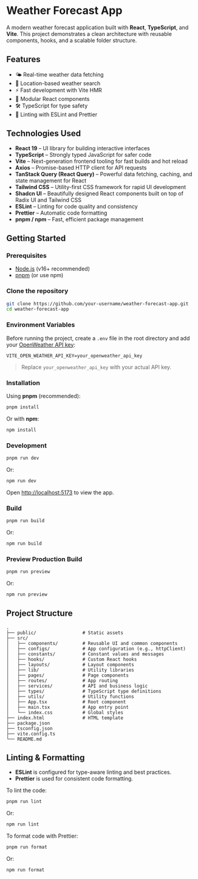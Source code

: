 # Weather Forecast App

A modern weather forecast application built with **React**, **TypeScript**, and **Vite**. This project demonstrates a clean architecture with reusable components, hooks, and a scalable folder structure.

## Features

- 🌤️ Real-time weather data fetching
- 📍 Location-based weather search
- ⚡ Fast development with Vite HMR
- 🧩 Modular React components
- 🛠️ TypeScript for type safety
- 🧹 Linting with ESLint and Prettier

## Technologies Used

- **React 19** – UI library for building interactive interfaces
- **TypeScript** – Strongly typed JavaScript for safer code
- **Vite** – Next-generation frontend tooling for fast builds and hot reload
- **Axios** – Promise-based HTTP client for API requests
- **TanStack Query (React Query)** – Powerful data fetching, caching, and state management for React
- **Tailwind CSS** – Utility-first CSS framework for rapid UI development
- **Shadcn UI** – Beautifully designed React components built on top of Radix UI and Tailwind CSS
- **ESLint** – Linting for code quality and consistency
- **Prettier** – Automatic code formatting
- **pnpm / npm** – Fast, efficient package management

## Getting Started

### Prerequisites

- [Node.js](https://nodejs.org/) (v16+ recommended)
- [pnpm](https://pnpm.io/) (or use npm)

### Clone the repository

```sh
git clone https://github.com/your-username/weather-forecast-app.git
cd weather-forecast-app
```

### Environment Variables

Before running the project, create a `.env` file in the root directory and add your [OpenWeather API key](https://openweathermap.org/api):

```env
VITE_OPEN_WEATHER_API_KEY=your_openweather_api_key
```

> Replace `your_openweather_api_key` with your actual API key.

### Installation

Using **pnpm** (recommended):

```sh
pnpm install
```

Or with **npm**:

```sh
npm install
```

### Development

```sh
pnpm run dev
```
Or:
```sh
npm run dev
```

Open [http://localhost:5173](http://localhost:5173) to view the app.

### Build

```sh
pnpm run build
```
Or:
```sh
npm run build
```

### Preview Production Build

```sh
pnpm run preview
```
Or:
```sh
npm run preview
```

## Project Structure

```
.
├── public/                 # Static assets
├── src/
│   ├── components/         # Reusable UI and common components
│   ├── configs/            # App configuration (e.g., httpClient)
│   ├── constants/          # Constant values and messages
│   ├── hooks/              # Custom React hooks
│   ├── layouts/            # Layout components
│   ├── lib/                # Utility libraries
│   ├── pages/              # Page components
│   ├── routes/             # App routing
│   ├── services/           # API and business logic
│   ├── types/              # TypeScript type definitions
│   ├── utils/              # Utility functions
│   ├── App.tsx             # Root component
│   ├── main.tsx            # App entry point
│   └── index.css           # Global styles
├── index.html              # HTML template
├── package.json
├── tsconfig.json
├── vite.config.ts
└── README.md
```

## Linting & Formatting

- **ESLint** is configured for type-aware linting and best practices.
- **Prettier** is used for consistent code formatting.

To lint the code:

```sh
pnpm run lint
```
Or:
```sh
npm run lint
```

To format code with Prettier:

```sh
pnpm run format
```
Or:
```sh
npm run format
```
